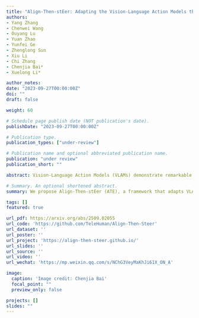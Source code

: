 ```yaml
---
title: "Align-Then-stEer: Adapting the Vision-Language Action Models through Unified Latent Guidance"
authors:
- Yang Zhang
- Chenwei Wang
- Ouyang Lu
- Yuan Zhao
- Yunfei Ge
- Zhenglong Sun
- Xiu Li
- Chi Zhang
- Chenjia Bai*
- Xuelong Li*

author_notes:
date: "2023-09-27T00:00:00Z"
doi: ""
draft: false

weight: 60

# Schedule page publish date (NOT publication's date).
publishDate: "2023-09-27T00:00:00Z"

# Publication type.
publication_types: ["under-review"]

# Publication name and optional abbreviated publication name.
publication: "under review"
publication_short: ""

abstract: Vision-Language Action Models (VLAMs) demonstrate remarkable capabilities in mapping language instructions to robot actions through vision perception. However, their limited ability to adapt to novel environments poses a significant challenge to real-world deployment. Existing methods tackle this by either fine-tuning the entire model or pre-training on large-scale embodied datasets, which can be computationally intensive or prone to catastrophic forgetting. To address this, we propose Align-Then-stEer (ATE), a framework that adapts VLAMs to novel environments through unified latent guidance. Specifically, ATE incorporates an environment-specific adapter to guide the latent representation of the original model. This adapter is trained via contrastive learning on a small amount of domain data, enabling efficient adaptation while preserving the model's original capabilities. We validate ATE on both simulation and real-world benchmarks, demonstrating its effectiveness in adapting VLAMs to novel environments with limited data and computational resources. Moreover, we show that ATE can handle significant domain shifts without compromising performance on the original domain.

# Summary. An optional shortened abstract.
summary: We propose Align-Then-stEer (ATE), a framework that adapts VLAMs to novel environments through unified latent guidance.

tags: []
featured: true

url_pdf: https://arxiv.org/abs/2509.02055
url_code: 'https://github.com/TeleHuman/Align-Then-Steer'
url_dataset: ''
url_poster: ''
url_project: 'https://align-then-steer.github.io/'
url_slides: ''
url_source: ''
url_video: ''
url_wechat: 'https://mp.weixin.qq.com/s/NChG3VeyMaKhJi61X_ON_A'

image:
  caption: 'Image credit: Chenjia Bai'
  focal_point: ""
  preview_only: false

projects: []
slides: ""
---
```


